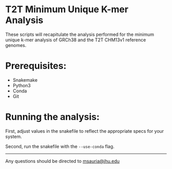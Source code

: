 T2T Minimum Unique K-mer Analysis
=

These scripts will recapitulate the analysis performed for the minimum unique k-mer analysis of GRCh38 and the T2T CHM13v1 reference genomes.

Prerequisites:
=

- Snakemake
- Python3
- Conda
- Git

Running the analysis:
=

First, adjust values in the snakefile to reflect the appropriate specs for your system.

Second, run the snakefile with the `--use-conda` flag.

----------------------------------------------------------------

Any questions should be directed to msauria@jhu.edu